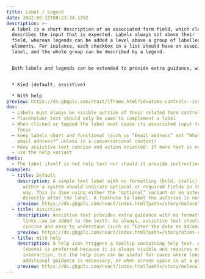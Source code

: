 ```yaml
---
title: Label / Legend
date: 2022-06-15T08:23:34.135Z
description: >-
  A label is a short description of an associated form field, which clearly
  describes the input that is expected. Labels always sit above their form
  field, whereas legends can be added a level above a group of labelled form
  elements. For instance, each checkbox in a list should have an associated
  label, and the whole group can be described by a legend. 


  Both labels and legends can be extended to provide extra guidance, with the following options:


  * Kind (default, assistive)

  * With help
preview: https://ds.gbgplc.com/react/iframe.html?id=atoms-controls--icon-label&knob-Content=Label%20*
dos:
  - Labels must always be visible outside of their related form control
  - Placeholder text should only be used to complement a label
  - When clicked or tapped the label must cause its associated input to gain
    focus
  - Keep labels short and functional (such as “Email address” not “What is your
    email address?” unless in a conversational context)
  - Keep assistive text concise and action oriented. If more text is needed
  - use the help variant
donts:
  - The label itself is not help text nor should it provide instruction.
examples:
  - title: Default
    description: A simple text label with no formatting (bold, italic). All labels
      within a system should indicate optional or required fields in the same
      way. This is done using either the "optional” variant or an asterisk (*)
      directly after the label. A footnote to label the asterisk is not needed.
    preview: https://ds.gbgplc.com/react/index.html?path=/story/molecules-forms-groups--form-group-text-element&nav=0
  - title: Assistive
    description: Assistive text provides extra guidance with no formatting (anchor
      links can be added to the text). As always, assistive text should be
      concise and easy to understand (such as “Enter the date as dd/mm/yyyy”).
    preview: https://ds.gbgplc.com/react/index.html?path=/story/atoms-controls--assistive-element&nav=0&knob-Kind=tertiary
  - title: With help
    description: A help icon triggers a tooltip containing help text. Assistive text
      (above) is preferred because it is always visible and requires no
      interaction, but the help icon can be useful for cases where longer
      additional guidance is necessary, or when screen space is at a premium.
    preview: https://ds.gbgplc.com/react/index.html?path=/story/molecules-forms-groups--form-group-text-element&nav=0
---
```

